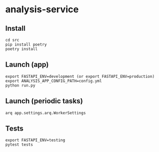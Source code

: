 # analysis-service

## Install

```
cd src
pip install poetry
poetry install
```

## Launch (app)

```
export FASTAPI_ENV=development (or export FASTAPI_ENV=production)
export ANALYSIS_APP_CONFIG_PATH=config.yml
python run.py
```

## Launch (periodic tasks)

```
arq app.settings.arq.WorkerSettings
```

## Tests

```
export FASTAPI_ENV=testing
pytest tests
```